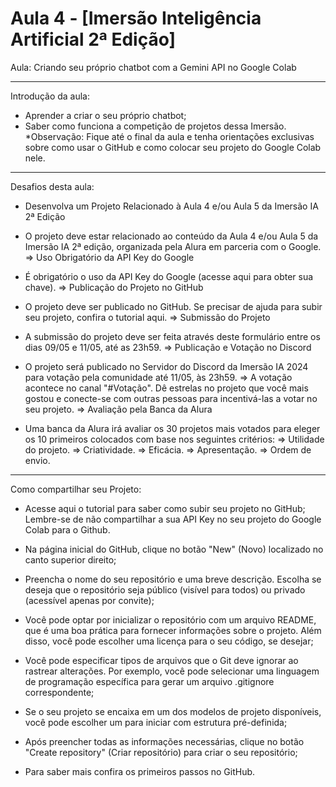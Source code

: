 # Aula 4 - [Imersão Inteligência Artificial 2ª Edição]
Aula: Criando seu próprio chatbot com a Gemini API no Google Colab

---

Introdução da aula:

- Aprender a criar o seu próprio chatbot;
- Saber como funciona a competição de projetos dessa Imersão.
*Observação: Fique até o final da aula e tenha orientações exclusivas sobre como usar o GitHub e como colocar seu projeto do Google Colab nele.
  
---

Desafios desta aula:
- Desenvolva um Projeto Relacionado à Aula 4 e/ou Aula 5 da Imersão IA 2ª Edição

- O projeto deve estar relacionado ao conteúdo da Aula 4 e/ou Aula 5 da Imersão IA 2ª edição, organizada pela Alura em parceria com o Google.
=> Uso Obrigatório da API Key do Google

- É obrigatório o uso da API Key do Google (acesse aqui para obter sua chave).
=> Publicação do Projeto no GitHub

- O projeto deve ser publicado no GitHub. Se precisar de ajuda para subir seu projeto, confira o tutorial aqui.
=> Submissão do Projeto

- A submissão do projeto deve ser feita através deste formulário entre os dias 09/05 e 11/05, até as 23h59.
=> Publicação e Votação no Discord

- O projeto será publicado no Servidor do Discord da Imersão IA 2024 para votação pela comunidade até 11/05, às 23h59.
=> A votação acontece no canal "#Votação". Dê estrelas no projeto que você mais gostou e conecte-se com outras pessoas para incentivá-las a votar no seu projeto.
=> Avaliação pela Banca da Alura

- Uma banca da Alura irá avaliar os 30 projetos mais votados para eleger os 10 primeiros colocados com base nos seguintes critérios:
=> Utilidade do projeto.
=> Criatividade.
=> Eficácia.
=> Apresentação.
=> Ordem de envio.

---

Como compartilhar seu Projeto:
- Acesse aqui o tutorial para saber como subir seu projeto no GitHub; Lembre-se de não compartilhar a sua API Key no seu projeto do Google Colab para o Github.

- Na página inicial do GitHub, clique no botão "New" (Novo) localizado no canto superior direito;

- Preencha o nome do seu repositório e uma breve descrição. Escolha se deseja que o repositório seja público (visível para todos) ou privado (acessível apenas por convite);

- Você pode optar por inicializar o repositório com um arquivo README, que é uma boa prática para fornecer informações sobre o projeto. Além disso, você pode escolher uma licença para o seu código, se desejar;

- Você pode especificar tipos de arquivos que o Git deve ignorar ao rastrear alterações. Por exemplo, você pode selecionar uma linguagem de programação específica para gerar um arquivo .gitignore correspondente;

- Se o seu projeto se encaixa em um dos modelos de projeto disponíveis, você pode escolher um para iniciar com estrutura pré-definida;

- Após preencher todas as informações necessárias, clique no botão "Create repository" (Criar repositório) para criar o seu repositório;

- Para saber mais confira os primeiros passos no GitHub.
